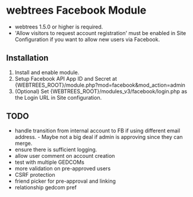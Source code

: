 webtrees Facebook Module
========================

* webtrees 1.5.0 or higher is required.
* 'Allow visitors to request account registration' must be enabled in Site Configuration if you want to allow new users via Facebook.


## Installation ##
1. Install and enable module.
2. Setup Facebook API App ID and Secret at {WEBTREES_ROOT}/module.php?mod=facebook&mod_action=admin
3. (Optional) Set {WEBTREES_ROOT}/modules_v3/facebook/login.php as the Login URL in Site configuration.

## TODO ##
* handle transition from internal account to FB if using different email address. - Maybe not a big deal if admin is approving since they can merge.
* ensure there is sufficient logging.
* allow user comment on account creation
* test with multiple GEDCOMs
* more validation on pre-approved users
* CSRF protection
* friend picker for pre-approval and linking
* relationship gedcom pref
